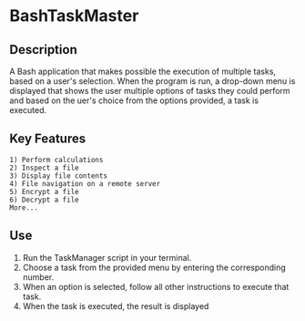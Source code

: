 # BashTaskMaster

## Description
A Bash application that makes possible the execution of multiple tasks, based on a user's selection. When the program is run, a drop-down menu is displayed that shows the user multiple options of tasks they could perform and based on the uer's choice from the options provided, a task is executed.

## Key Features
```
1) Perform calculations
2) Inspect a file
3) Display file contents
4) File navigation on a remote server
5) Encrypt a file
6) Decrypt a file
More...
```

## Use
1) Run the TaskManager script in your terminal.
2) Choose a task from the provided menu by entering the corresponding number.
3) When an option is selected, follow all other instructions to execute that task.
4) When the task is executed, the result is displayed
